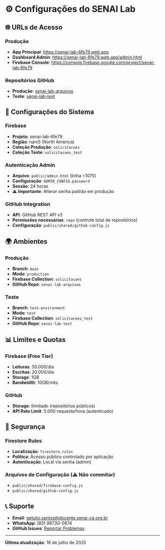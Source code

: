 # ⚙️ Configurações do SENAI Lab

## 🌐 URLs de Acesso

### Produção
- **App Principal**: https://senai-lab-6fe79.web.app
- **Dashboard Admin**: https://senai-lab-6fe79.web.app/admin.html
- **Firebase Console**: https://console.firebase.google.com/project/senai-lab-6fe79

### Repositórios GitHub
- **Produção**: [senai-lab-arquivos](https://github.com/GetuliovmSantos/senai-lab-arquivos)
- **Teste**: [senai-lab-test](https://github.com/GetuliovmSantos/senai-lab-test)

## 🔧 Configurações do Sistema

### Firebase
- **Projeto**: senai-lab-6fe79
- **Região**: nam5 (North America)
- **Coleção Produção**: `solicitacoes`
- **Coleção Teste**: `solicitacoes_test`

### Autenticação Admin
- **Arquivo**: `public/admin.html` (linha ~1075)
- **Configuração**: `ADMIN_CONFIG.password`
- **Sessão**: 24 horas
- **⚠️ Importante**: Alterar senha padrão em produção

### GitHub Integration
- **API**: GitHub REST API v3
- **Permissões necessárias**: `repo` (controle total de repositórios)
- **Configuração**: `public/shared/github-config.js`

## 🌍 Ambientes

### Produção
- **Branch**: `main`
- **Modo**: `production`
- **Firebase Collection**: `solicitacoes`
- **GitHub Repo**: `senai-lab-arquivos`

### Teste
- **Branch**: `test-environment`
- **Modo**: `test`
- **Firebase Collection**: `solicitacoes_test`
- **GitHub Repo**: `senai-lab-test`

## 📊 Limites e Quotas

### Firebase (Free Tier)
- **Leituras**: 50.000/dia
- **Escritas**: 20.000/dia
- **Storage**: 1GB
- **Bandwidth**: 10GB/mês

### GitHub
- **Storage**: Ilimitado (repositórios públicos)
- **API Rate Limit**: 5.000 requests/hora (autenticado)

## 🔐 Segurança

### Firestore Rules
- **Localização**: `firestore.rules`
- **Política**: Acesso público controlado por aplicação
- **Autenticação**: Local via senha (admin)

### Arquivos de Configuração (⚠️ Não commitar)
- `public/shared/firebase-config.js`
- `public/shared/github-config.js`

## 📞 Suporte

- **Email**: getulio.santos@docente.senai-ce.org.br
- **WhatsApp**: (85) 98730-0874
- **GitHub Issues**: [Reportar Problemas](https://github.com/GetuliovmSantos/Sistema-de-Solicita-o-de-Servi-os/issues)

---

**Última atualização**: 16 de julho de 2025
